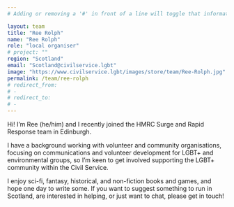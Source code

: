```yaml
---
# Adding or removing a '#' in front of a line will toggle that information off and on from being processed. 

layout: team
title: "Ree Rolph"
name: "Ree Rolph"
role: "local organiser"
# project: ""
region: "Scotland"
email: "Scotland@civilservice.lgbt"
image: "https://www.civilservice.lgbt/images/store/team/Ree-Rolph.jpg"
permalink: /team/ree-rolph
# redirect_from: 
# - 
# redirect_to: 
# - 
---
```


Hi! I’m Ree (he/him) and I recently joined the HMRC Surge and Rapid Response team in Edinburgh. 

I have a background working with volunteer and community organisations, focusing on communications and volunteer development for LGBT+ and environmental groups, so I’m keen to get involved supporting the LGBT+ community within the Civil Service. 

I enjoy sci-fi, fantasy, historical, and non-fiction books and games, and hope one day to write some. If you want to suggest something to run in Scotland, are interested in helping, or just want to chat, please get in touch! 
